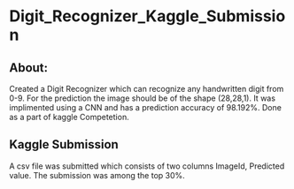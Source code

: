 # Digit_Recognizer_Kaggle_Submission

## About:
Created a Digit Recognizer which can recognize any handwritten digit from 0-9. For the prediction the image should be of the shape (28,28,1).
It was implimented using a CNN and has a prediction accuracy of 98.192%.
Done as a part of kaggle Competetion.

## Kaggle Submission
A csv file was submitted which consists of two columns ImageId, Predicted value.
The submission was among the top 30%.
